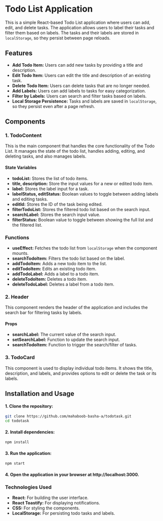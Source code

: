 # Todo List Application

This is a simple React-based Todo List application where users can add, edit, and delete tasks. The application allows users to label their tasks and filter them based on labels. The tasks and their labels are stored in `localStorage`, so they persist between page reloads.

## Features

- **Add Todo Item:** Users can add new tasks by providing a title and description.
- **Edit Todo Item:** Users can edit the title and description of an existing task.
- **Delete Todo Item:** Users can delete tasks that are no longer needed.
- **Add Labels:** Users can add labels to tasks for easy categorization.
- **Filter by Labels:** Users can search and filter tasks based on labels.
- **Local Storage Persistence:** Tasks and labels are saved in `localStorage`, so they persist even after a page refresh.

## Components
### 1. TodoContent

This is the main component that handles the core functionality of the Todo List. It manages the state of the todo list, handles adding, editing, and deleting tasks, and also manages labels.

#### State Variables

- **todoList:** Stores the list of todo items.
- **title, description:** Store the input values for a new or edited todo item.
- **label:** Stores the label input for a task.
- **labelStatus, editStatus:** Boolean values to toggle between adding labels and editing tasks.
- **editId:** Stores the ID of the task being edited.
- **filterTodoList:** Stores the filtered todo list based on the search input.
- **searchLabel:** Stores the search input value.
- **filterStatus:** Boolean value to toggle between showing the full list and the filtered list.
### Functions
- **useEffect:** Fetches the todo list from `localStorage` when the component mounts.
- **searchTodoItem:** Filters the todo list based on the label.
- **addTodoItem:** Adds a new todo item to the list.
- **editTodoItem:** Edits an existing todo item.
- **addTodoLabel:** Adds a label to a todo item.
- **deleteTodoItem:** Deletes a todo item.
- **deleteTodoLabel:** Deletes a label from a todo item.
### 2. Header
This component renders the header of the application and includes the search bar for filtering tasks by labels.

#### Props
- **searchLabel:** The current value of the search input.
- **setSearchLabel:** Function to update the search input.
- **searchTodoItem:** Function to trigger the search/filter of tasks.
### 3. TodoCard
This component is used to display individual todo items. It shows the title, description, and labels, and provides options to edit or delete the task or its labels.

## Installation and Usage
#### 1. Clone the repository:

```bash
git clone https://github.com/mahaboob-basha-a/todotask.git
cd todotask
```
#### 2. Install dependencies:

```bash
npm install
```
#### 3. Run the application:

```bash
npm start
```
#### 4. Open the application in your browser at http://localhost:3000.

### Technologies Used
- **React:** For building the user interface.
- **React Toastify:** For displaying notifications.
- **CSS:** For styling the components.
- **LocalStorage:** For persisting todo tasks and labels.
